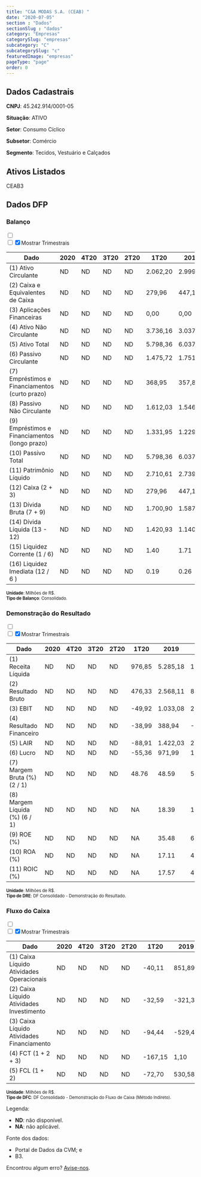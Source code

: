 ```yaml
---  
title: "C&A MODAS S.A. (CEAB) "  
date: "2020-07-05"  
section : "Dados"  
sectionSlug : "dados"  
category: "Empresas"  
categorySlug: "empresas"  
subcategory: "C"  
subcategorySlug: "c"  
featuredImage: "empresas"  
pageType: "page"  
order: 0  
---
```



## Dados Cadastrais


**CNPJ**: 45.242.914/0001-05

**Situação**: ATIVO

**Setor**: Consumo Cíclico

**Subsetor**: Comércio

**Segmento**: Tecidos, Vestuário e Calçados


## Ativos Listados


CEAB3 


## Dados DFP

### Balanço
  
<input type='checkbox' class='toggleCommand' id='toggleBalanco' name='toggleBalanco'>  
<div class='filter-group-balanco'>  
<div class='check_button_balanco'>  
<label for='toggleBalanco'>  
<input type='checkbox' data-filter-col='trimBalanco'><input type='checkbox' data-filter-col='trimBalanco' checked><span>Mostrar Trimestrais</span>  
</label>  
</div>  
</div>  
<div class='overflow balancoTableWrapper'>  
<table class='balancoTable'>  
<thead>  
<tr>  
<th class='dataHeader fixedLeftColumn'>Dado</th>  
<th>2020</th>  
<th class='trimHeader' data-col='trimBalanco'>4T20</th>  
<th class='trimHeader' data-col='trimBalanco'>3T20</th>  
<th class='trimHeader' data-col='trimBalanco'>2T20</th>  
<th class='trimHeader' data-col='trimBalanco'>1T20</th>  
<th>2019</th>  
<th class='trimHeader' data-col='trimBalanco'>4T19</th>  
<th class='trimHeader' data-col='trimBalanco'>3T19</th>  
<th class='trimHeader' data-col='trimBalanco'>2T19</th>  
<th class='trimHeader' data-col='trimBalanco'>1T19</th>  
<th>2018</th>  
<th class='trimHeader' data-col='trimBalanco'>4T18</th>  
<th class='trimHeader' data-col='trimBalanco'>3T18</th>  
<th class='trimHeader' data-col='trimBalanco'>2T18</th>  
<th class='trimHeader' data-col='trimBalanco'>1T18</th>  
<th>2017</th>  
<th class='trimHeader' data-col='trimBalanco'>4T17</th>  
<th class='trimHeader' data-col='trimBalanco'>3T17</th>  
<th class='trimHeader' data-col='trimBalanco'>2T17</th>  
<th class='trimHeader' data-col='trimBalanco'>1T17</th>  
</tr>  
</thead>  
<tbody>  
<tr class='trContaAtivo'>  
<td class='leftAlignCell rowDescription fixedLeftColumn'>(1) Ativo Circulante</td>  
<td>ND</td>  
<td data-col='trimBalanco' class='trimData'>ND</td>  
<td data-col='trimBalanco' class='trimData'>ND</td>  
<td data-col='trimBalanco' class='trimData'>ND</td>  
<td data-col='trimBalanco' class='trimData'>2.062,20</td>  
<td>2.999,57</td>  
<td data-col='trimBalanco' class='trimData'>2.999,57</td>  
<td data-col='trimBalanco' class='trimData'>2.195,08</td>  
<td data-col='trimBalanco' class='trimData'>1.919,15</td>  
<td data-col='trimBalanco' class='trimData'>1.772,45</td>  
<td>2.195,57</td>  
<td data-col='trimBalanco' class='trimData'>2.195,57</td>  
<td data-col='trimBalanco' class='trimData'>2.195,57</td>  
<td data-col='trimBalanco' class='trimData'>2.195,57</td>  
<td data-col='trimBalanco' class='trimData'>2.195,57</td>  
<td>2.125,59</td>  
<td data-col='trimBalanco' class='trimData'>2.125,59</td>  
<td data-col='trimBalanco' class='trimData'>ND</td>  
<td data-col='trimBalanco' class='trimData'>ND</td>  
<td data-col='trimBalanco' class='trimData'>ND</td>  
</tr>  
<tr class='trContaAtivo'>  
<td class='leftAlignCell rowDescription fixedLeftColumn'>(2) Caixa e Equivalentes de Caixa</td>  
<td>ND</td>  
<td data-col='trimBalanco' class='trimData'>ND</td>  
<td data-col='trimBalanco' class='trimData'>ND</td>  
<td data-col='trimBalanco' class='trimData'>ND</td>  
<td data-col='trimBalanco' class='trimData'>279,96</td>  
<td>447,11</td>  
<td data-col='trimBalanco' class='trimData'>447,11</td>  
<td data-col='trimBalanco' class='trimData'>188,73</td>  
<td data-col='trimBalanco' class='trimData'>95,31</td>  
<td data-col='trimBalanco' class='trimData'>134,88</td>  
<td>446,01</td>  
<td data-col='trimBalanco' class='trimData'>446,01</td>  
<td data-col='trimBalanco' class='trimData'>446,01</td>  
<td data-col='trimBalanco' class='trimData'>446,01</td>  
<td data-col='trimBalanco' class='trimData'>446,01</td>  
<td>431,76</td>  
<td data-col='trimBalanco' class='trimData'>431,76</td>  
<td data-col='trimBalanco' class='trimData'>ND</td>  
<td data-col='trimBalanco' class='trimData'>ND</td>  
<td data-col='trimBalanco' class='trimData'>ND</td>  
</tr>  
<tr class='trContaAtivo'>  
<td class='leftAlignCell rowDescription fixedLeftColumn'>(3) Aplicações Financeiras</td>  
<td>ND</td>  
<td data-col='trimBalanco' class='trimData'>ND</td>  
<td data-col='trimBalanco' class='trimData'>ND</td>  
<td data-col='trimBalanco' class='trimData'>ND</td>  
<td data-col='trimBalanco' class='trimData'>0,00</td>  
<td>0,00</td>  
<td data-col='trimBalanco' class='trimData'>0,00</td>  
<td data-col='trimBalanco' class='trimData'>0,00</td>  
<td data-col='trimBalanco' class='trimData'>0,00</td>  
<td data-col='trimBalanco' class='trimData'>0,00</td>  
<td>0,00</td>  
<td data-col='trimBalanco' class='trimData'>0,00</td>  
<td data-col='trimBalanco' class='trimData'>0,00</td>  
<td data-col='trimBalanco' class='trimData'>0,00</td>  
<td data-col='trimBalanco' class='trimData'>0,00</td>  
<td>0,00</td>  
<td data-col='trimBalanco' class='trimData'>0,00</td>  
<td data-col='trimBalanco' class='trimData'>ND</td>  
<td data-col='trimBalanco' class='trimData'>ND</td>  
<td data-col='trimBalanco' class='trimData'>ND</td>  
</tr>  
<tr class='trContaAtivo'>  
<td class='leftAlignCell rowDescription fixedLeftColumn'>(4) Ativo Não Circulante</td>  
<td>ND</td>  
<td data-col='trimBalanco' class='trimData'>ND</td>  
<td data-col='trimBalanco' class='trimData'>ND</td>  
<td data-col='trimBalanco' class='trimData'>ND</td>  
<td data-col='trimBalanco' class='trimData'>3.736,16</td>  
<td>3.037,52</td>  
<td data-col='trimBalanco' class='trimData'>3.037,52</td>  
<td data-col='trimBalanco' class='trimData'>3.352,47</td>  
<td data-col='trimBalanco' class='trimData'>3.652,96</td>  
<td data-col='trimBalanco' class='trimData'>3.660,22</td>  
<td>1.282,77</td>  
<td data-col='trimBalanco' class='trimData'>1.282,77</td>  
<td data-col='trimBalanco' class='trimData'>1.282,77</td>  
<td data-col='trimBalanco' class='trimData'>1.282,77</td>  
<td data-col='trimBalanco' class='trimData'>1.282,77</td>  
<td>1.268,71</td>  
<td data-col='trimBalanco' class='trimData'>1.268,71</td>  
<td data-col='trimBalanco' class='trimData'>ND</td>  
<td data-col='trimBalanco' class='trimData'>ND</td>  
<td data-col='trimBalanco' class='trimData'>ND</td>  
</tr>  
<tr class='trContaAtivo'>  
<td class='leftAlignCell rowDescription fixedLeftColumn'>(5) Ativo Total</td>  
<td>ND</td>  
<td data-col='trimBalanco' class='trimData'>ND</td>  
<td data-col='trimBalanco' class='trimData'>ND</td>  
<td data-col='trimBalanco' class='trimData'>ND</td>  
<td data-col='trimBalanco' class='trimData'>5.798,36</td>  
<td>6.037,09</td>  
<td data-col='trimBalanco' class='trimData'>6.037,09</td>  
<td data-col='trimBalanco' class='trimData'>5.547,55</td>  
<td data-col='trimBalanco' class='trimData'>5.572,11</td>  
<td data-col='trimBalanco' class='trimData'>5.432,67</td>  
<td>3.478,34</td>  
<td data-col='trimBalanco' class='trimData'>3.478,34</td>  
<td data-col='trimBalanco' class='trimData'>3.478,34</td>  
<td data-col='trimBalanco' class='trimData'>3.478,34</td>  
<td data-col='trimBalanco' class='trimData'>3.478,34</td>  
<td>3.394,30</td>  
<td data-col='trimBalanco' class='trimData'>3.394,30</td>  
<td data-col='trimBalanco' class='trimData'>ND</td>  
<td data-col='trimBalanco' class='trimData'>ND</td>  
<td data-col='trimBalanco' class='trimData'>ND</td>  
</tr>  
<tr class='trContaPassivo'>  
<td class='leftAlignCell rowDescription fixedLeftColumn'>(6) Passivo Circulante</td>  
<td>ND</td>  
<td data-col='trimBalanco' class='trimData'>ND</td>  
<td data-col='trimBalanco' class='trimData'>ND</td>  
<td data-col='trimBalanco' class='trimData'>ND</td>  
<td data-col='trimBalanco' class='trimData'>1.475,72</td>  
<td>1.751,08</td>  
<td data-col='trimBalanco' class='trimData'>1.751,08</td>  
<td data-col='trimBalanco' class='trimData'>1.224,88</td>  
<td data-col='trimBalanco' class='trimData'>1.238,06</td>  
<td data-col='trimBalanco' class='trimData'>1.213,38</td>  
<td>1.750,07</td>  
<td data-col='trimBalanco' class='trimData'>1.750,07</td>  
<td data-col='trimBalanco' class='trimData'>1.750,07</td>  
<td data-col='trimBalanco' class='trimData'>1.750,07</td>  
<td data-col='trimBalanco' class='trimData'>1.750,07</td>  
<td>2.022,86</td>  
<td data-col='trimBalanco' class='trimData'>2.022,86</td>  
<td data-col='trimBalanco' class='trimData'>ND</td>  
<td data-col='trimBalanco' class='trimData'>ND</td>  
<td data-col='trimBalanco' class='trimData'>ND</td>  
</tr>  
<tr class='trContaPassivo'>  
<td class='leftAlignCell rowDescription fixedLeftColumn'>(7) Empréstimos e Financiamentos (curto prazo)</td>  
<td>ND</td>  
<td data-col='trimBalanco' class='trimData'>ND</td>  
<td data-col='trimBalanco' class='trimData'>ND</td>  
<td data-col='trimBalanco' class='trimData'>ND</td>  
<td data-col='trimBalanco' class='trimData'>368,95</td>  
<td>357,89</td>  
<td data-col='trimBalanco' class='trimData'>357,89</td>  
<td data-col='trimBalanco' class='trimData'>321,22</td>  
<td data-col='trimBalanco' class='trimData'>319,12</td>  
<td data-col='trimBalanco' class='trimData'>313,38</td>  
<td>0,23</td>  
<td data-col='trimBalanco' class='trimData'>0,23</td>  
<td data-col='trimBalanco' class='trimData'>0,23</td>  
<td data-col='trimBalanco' class='trimData'>0,23</td>  
<td data-col='trimBalanco' class='trimData'>0,23</td>  
<td>0,26</td>  
<td data-col='trimBalanco' class='trimData'>0,26</td>  
<td data-col='trimBalanco' class='trimData'>ND</td>  
<td data-col='trimBalanco' class='trimData'>ND</td>  
<td data-col='trimBalanco' class='trimData'>ND</td>  
</tr>  
<tr class='trContaPassivo'>  
<td class='leftAlignCell rowDescription fixedLeftColumn'>(8) Passivo Não Circulante</td>  
<td>ND</td>  
<td data-col='trimBalanco' class='trimData'>ND</td>  
<td data-col='trimBalanco' class='trimData'>ND</td>  
<td data-col='trimBalanco' class='trimData'>ND</td>  
<td data-col='trimBalanco' class='trimData'>1.612,03</td>  
<td>1.546,44</td>  
<td data-col='trimBalanco' class='trimData'>1.546,44</td>  
<td data-col='trimBalanco' class='trimData'>2.410,66</td>  
<td data-col='trimBalanco' class='trimData'>2.447,21</td>  
<td data-col='trimBalanco' class='trimData'>2.354,78</td>  
<td>613,23</td>  
<td data-col='trimBalanco' class='trimData'>613,23</td>  
<td data-col='trimBalanco' class='trimData'>613,23</td>  
<td data-col='trimBalanco' class='trimData'>613,23</td>  
<td data-col='trimBalanco' class='trimData'>613,23</td>  
<td>364,93</td>  
<td data-col='trimBalanco' class='trimData'>364,93</td>  
<td data-col='trimBalanco' class='trimData'>ND</td>  
<td data-col='trimBalanco' class='trimData'>ND</td>  
<td data-col='trimBalanco' class='trimData'>ND</td>  
</tr>  
<tr class='trContaPassivo'>  
<td class='leftAlignCell rowDescription fixedLeftColumn'>(9) Empréstimos e Financiamentos (longo prazo)</td>  
<td>ND</td>  
<td data-col='trimBalanco' class='trimData'>ND</td>  
<td data-col='trimBalanco' class='trimData'>ND</td>  
<td data-col='trimBalanco' class='trimData'>ND</td>  
<td data-col='trimBalanco' class='trimData'>1.331,95</td>  
<td>1.229,79</td>  
<td data-col='trimBalanco' class='trimData'>1.229,79</td>  
<td data-col='trimBalanco' class='trimData'>1.303,60</td>  
<td data-col='trimBalanco' class='trimData'>1.343,52</td>  
<td data-col='trimBalanco' class='trimData'>1.375,19</td>  
<td>1,62</td>  
<td data-col='trimBalanco' class='trimData'>1,62</td>  
<td data-col='trimBalanco' class='trimData'>1,62</td>  
<td data-col='trimBalanco' class='trimData'>1,62</td>  
<td data-col='trimBalanco' class='trimData'>1,62</td>  
<td>1,85</td>  
<td data-col='trimBalanco' class='trimData'>1,85</td>  
<td data-col='trimBalanco' class='trimData'>ND</td>  
<td data-col='trimBalanco' class='trimData'>ND</td>  
<td data-col='trimBalanco' class='trimData'>ND</td>  
</tr>  
<tr class='trContaPassivo'>  
<td class='leftAlignCell rowDescription fixedLeftColumn'>(10) Passivo Total</td>  
<td>ND</td>  
<td data-col='trimBalanco' class='trimData'>ND</td>  
<td data-col='trimBalanco' class='trimData'>ND</td>  
<td data-col='trimBalanco' class='trimData'>ND</td>  
<td data-col='trimBalanco' class='trimData'>5.798,36</td>  
<td>6.037,09</td>  
<td data-col='trimBalanco' class='trimData'>6.037,09</td>  
<td data-col='trimBalanco' class='trimData'>5.547,55</td>  
<td data-col='trimBalanco' class='trimData'>5.572,11</td>  
<td data-col='trimBalanco' class='trimData'>5.432,67</td>  
<td>3.478,34</td>  
<td data-col='trimBalanco' class='trimData'>3.478,34</td>  
<td data-col='trimBalanco' class='trimData'>3.478,34</td>  
<td data-col='trimBalanco' class='trimData'>3.478,34</td>  
<td data-col='trimBalanco' class='trimData'>3.478,34</td>  
<td>3.394,30</td>  
<td data-col='trimBalanco' class='trimData'>3.394,30</td>  
<td data-col='trimBalanco' class='trimData'>ND</td>  
<td data-col='trimBalanco' class='trimData'>ND</td>  
<td data-col='trimBalanco' class='trimData'>ND</td>  
</tr>  
<tr class='trContaPassivo'>  
<td class='leftAlignCell rowDescription fixedLeftColumn'>(11) Patrimônio Líquido</td>  
<td>ND</td>  
<td data-col='trimBalanco' class='trimData'>ND</td>  
<td data-col='trimBalanco' class='trimData'>ND</td>  
<td data-col='trimBalanco' class='trimData'>ND</td>  
<td data-col='trimBalanco' class='trimData'>2.710,61</td>  
<td>2.739,57</td>  
<td data-col='trimBalanco' class='trimData'>2.739,57</td>  
<td data-col='trimBalanco' class='trimData'>1.912,02</td>  
<td data-col='trimBalanco' class='trimData'>1.886,84</td>  
<td data-col='trimBalanco' class='trimData'>1.864,51</td>  
<td>1.115,04</td>  
<td data-col='trimBalanco' class='trimData'>1.115,04</td>  
<td data-col='trimBalanco' class='trimData'>1.115,04</td>  
<td data-col='trimBalanco' class='trimData'>1.115,04</td>  
<td data-col='trimBalanco' class='trimData'>1.115,04</td>  
<td>1.006,51</td>  
<td data-col='trimBalanco' class='trimData'>1.006,51</td>  
<td data-col='trimBalanco' class='trimData'>ND</td>  
<td data-col='trimBalanco' class='trimData'>ND</td>  
<td data-col='trimBalanco' class='trimData'>ND</td>  
</tr>  
<tr>  
<td class='leftAlignCell rowDescription fixedLeftColumn'>(12) Caixa (2 + 3)</td>  
<td>ND</td>  
<td data-col='trimBalanco' class='trimData'>ND</td>  
<td data-col='trimBalanco' class='trimData'>ND</td>  
<td data-col='trimBalanco' class='trimData'>ND</td>  
<td class='positiveNumber trimData' data-col='trimBalanco'>279,96</td>  
<td class='positiveNumber'>447,11</td>  
<td class='positiveNumber trimData' data-col='trimBalanco'>447,11</td>  
<td class='positiveNumber trimData' data-col='trimBalanco'>188,73</td>  
<td class='positiveNumber trimData' data-col='trimBalanco'>95,31</td>  
<td class='positiveNumber trimData' data-col='trimBalanco'>134,88</td>  
<td class='positiveNumber'>446,01</td>  
<td class='positiveNumber trimData' data-col='trimBalanco'>446,01</td>  
<td class='positiveNumber trimData' data-col='trimBalanco'>446,01</td>  
<td class='positiveNumber trimData' data-col='trimBalanco'>446,01</td>  
<td class='positiveNumber trimData' data-col='trimBalanco'>446,01</td>  
<td class='positiveNumber'>431,76</td>  
<td class='positiveNumber trimData' data-col='trimBalanco'>431,76</td>  
<td data-col='trimBalanco' class='trimData'>ND</td>  
<td data-col='trimBalanco' class='trimData'>ND</td>  
<td data-col='trimBalanco' class='trimData'>ND</td>  
</tr>  
<tr class='trDividaBruta'>  
<td class='leftAlignCell rowDescription fixedLeftColumn'>(13) Dívida Bruta (7 + 9)</td>  
<td>ND</td>  
<td data-col='trimBalanco' class='trimData'>ND</td>  
<td data-col='trimBalanco' class='trimData'>ND</td>  
<td data-col='trimBalanco' class='trimData'>ND</td>  
<td class='negativeNumber trimData' data-col='trimBalanco'>1.700,90</td>  
<td class='negativeNumber'>1.587,68</td>  
<td class='negativeNumber trimData' data-col='trimBalanco'>1.587,68</td>  
<td class='negativeNumber trimData' data-col='trimBalanco'>1.624,83</td>  
<td class='negativeNumber trimData' data-col='trimBalanco'>1.662,64</td>  
<td class='negativeNumber trimData' data-col='trimBalanco'>1.688,57</td>  
<td class='negativeNumber'>1,85</td>  
<td class='negativeNumber trimData' data-col='trimBalanco'>1,85</td>  
<td class='negativeNumber trimData' data-col='trimBalanco'>1,85</td>  
<td class='negativeNumber trimData' data-col='trimBalanco'>1,85</td>  
<td class='negativeNumber trimData' data-col='trimBalanco'>1,85</td>  
<td class='negativeNumber'>2,10</td>  
<td class='negativeNumber trimData' data-col='trimBalanco'>2,10</td>  
<td data-col='trimBalanco' class='trimData'>ND</td>  
<td data-col='trimBalanco' class='trimData'>ND</td>  
<td data-col='trimBalanco' class='trimData'>ND</td>  
</tr>  
<tr>  
<td class='leftAlignCell rowDescription fixedLeftColumn'>(14) Dívida Líquida  (13 - 12)</td>  
<td>ND</td>  
<td data-col='trimBalanco' class='trimData'>ND</td>  
<td data-col='trimBalanco' class='trimData'>ND</td>  
<td data-col='trimBalanco' class='trimData'>ND</td>  
<td class='negativeNumber trimData' data-col='trimBalanco'>1.420,93</td>  
<td class='negativeNumber'>1.140,57</td>  
<td class='negativeNumber trimData' data-col='trimBalanco'>1.140,57</td>  
<td class='negativeNumber trimData' data-col='trimBalanco'>1.436,09</td>  
<td class='negativeNumber trimData' data-col='trimBalanco'>1.567,33</td>  
<td class='negativeNumber trimData' data-col='trimBalanco'>1.553,69</td>  
<td class='positiveNumber'>-444,16</td>  
<td class='positiveNumber trimData' data-col='trimBalanco'>-444,16</td>  
<td class='positiveNumber trimData' data-col='trimBalanco'>-444,16</td>  
<td class='positiveNumber trimData' data-col='trimBalanco'>-444,16</td>  
<td class='positiveNumber trimData' data-col='trimBalanco'>-444,16</td>  
<td class='positiveNumber'>-429,65</td>  
<td class='positiveNumber trimData' data-col='trimBalanco'>-429,65</td>  
<td data-col='trimBalanco' class='trimData'>ND</td>  
<td data-col='trimBalanco' class='trimData'>ND</td>  
<td data-col='trimBalanco' class='trimData'>ND</td>  
</tr>  
<tr>  
<td class='leftAlignCell rowDescription fixedLeftColumn'>(15) Liquidez Corrente (1 / 6)</td>  
<td>ND</td>  
<td data-col='trimBalanco' class='trimData'>ND</td>  
<td data-col='trimBalanco' class='trimData'>ND</td>  
<td data-col='trimBalanco' class='trimData'>ND</td>  
<td data-col='trimBalanco' class='trimData'>1.40</td>  
<td>1.71</td>  
<td data-col='trimBalanco' class='trimData'>1.71</td>  
<td data-col='trimBalanco' class='trimData'>1.79</td>  
<td data-col='trimBalanco' class='trimData'>1.55</td>  
<td data-col='trimBalanco' class='trimData'>1.46</td>  
<td>1.25</td>  
<td data-col='trimBalanco' class='trimData'>1.25</td>  
<td data-col='trimBalanco' class='trimData'>1.25</td>  
<td data-col='trimBalanco' class='trimData'>1.25</td>  
<td data-col='trimBalanco' class='trimData'>1.25</td>  
<td>1.05</td>  
<td data-col='trimBalanco' class='trimData'>1.05</td>  
<td data-col='trimBalanco' class='trimData'>ND</td>  
<td data-col='trimBalanco' class='trimData'>ND</td>  
<td data-col='trimBalanco' class='trimData'>ND</td>  
</tr>  
<tr>  
<td class='leftAlignCell rowDescription fixedLeftColumn'>(16) Liquidez Imediata  (12 / 6 )</td>  
<td>ND</td>  
<td data-col='trimBalanco' class='trimData'>ND</td>  
<td data-col='trimBalanco' class='trimData'>ND</td>  
<td data-col='trimBalanco' class='trimData'>ND</td>  
<td data-col='trimBalanco' class='trimData'>0.19</td>  
<td>0.26</td>  
<td data-col='trimBalanco' class='trimData'>0.26</td>  
<td data-col='trimBalanco' class='trimData'>0.15</td>  
<td data-col='trimBalanco' class='trimData'>0.08</td>  
<td data-col='trimBalanco' class='trimData'>0.11</td>  
<td>0.25</td>  
<td data-col='trimBalanco' class='trimData'>0.25</td>  
<td data-col='trimBalanco' class='trimData'>0.25</td>  
<td data-col='trimBalanco' class='trimData'>0.25</td>  
<td data-col='trimBalanco' class='trimData'>0.25</td>  
<td>0.21</td>  
<td data-col='trimBalanco' class='trimData'>0.21</td>  
<td data-col='trimBalanco' class='trimData'>ND</td>  
<td data-col='trimBalanco' class='trimData'>ND</td>  
<td data-col='trimBalanco' class='trimData'>ND</td>  
</tr>  
</tbody>  
</table>  
</div>  
<p style='font-size:0.7rem; margin:0px;'><strong>Unidade</strong>: Milhões de R$.</p>  
<p style='font-size:0.7rem; margin:0px;'><strong>Tipo de Balanço</strong>: Consolidado.</p>


### Demonstração do Resultado
  
<input type='checkbox' class='toggleCommand' id='toggleDRE' name='toggleDRE'>  
<div class='filter-group-dre'>  
<div class='check_button_dre'>  
<label for='toggleDRE'>  
<input type='checkbox' data-filter-col='trimDRE'><input type='checkbox' data-filter-col='trimDRE' checked><span>Mostrar Trimestrais</span>  
</label>  
</div>  
</div>  
<div class='overflow balancoTableWrapper'>  
<table class='balancoTable'>  
<thead>  
<tr>  
<th class='dataHeader fixedLeftColumn'>Dado</th>  
<th>2020</th>  
<th class='trimHeader' data-col='trimDRE'>4T20</th>  
<th class='trimHeader' data-col='trimDRE'>3T20</th>  
<th class='trimHeader' data-col='trimDRE'>2T20</th>  
<th class='trimHeader' data-col='trimDRE'>1T20</th>  
<th>2019</th>  
<th class='trimHeader' data-col='trimDRE'>4T19</th>  
<th class='trimHeader' data-col='trimDRE'>3T19</th>  
<th class='trimHeader' data-col='trimDRE'>2T19</th>  
<th class='trimHeader' data-col='trimDRE'>1T19</th>  
<th>2018</th>  
<th class='trimHeader' data-col='trimDRE'>4T18</th>  
<th class='trimHeader' data-col='trimDRE'>3T18</th>  
<th class='trimHeader' data-col='trimDRE'>2T18</th>  
<th class='trimHeader' data-col='trimDRE'>1T18</th>  
<th>2017</th>  
<th class='trimHeader' data-col='trimDRE'>4T17</th>  
<th class='trimHeader' data-col='trimDRE'>3T17</th>  
<th class='trimHeader' data-col='trimDRE'>2T17</th>  
<th class='trimHeader' data-col='trimDRE'>1T17</th>  
</tr>  
</thead>  
<tbody>  
<tr class='trDRE'>  
<td class='leftAlignCell rowDescription fixedLeftColumn'>(1) Receita Líquida</td>  
<td>ND</td>  
<td data-col='trimDRE' class='trimData'>ND</td>  
<td data-col='trimDRE' class='trimData'>ND</td>  
<td data-col='trimDRE' class='trimData'>ND</td>  
<td data-col='trimDRE' class='trimData' >976,85</td>  
<td>5.285,18</td>  
<td data-col='trimDRE' class='trimData' >1.717,03</td>  
<td data-col='trimDRE' class='trimData' >1.257,46</td>  
<td data-col='trimDRE' class='trimData' >1.269,54</td>  
<td data-col='trimDRE' class='trimData' >1.041,15</td>  
<td>5.139,11</td>  
<td data-col='trimDRE' class='trimData' >1.670,35</td>  
<td data-col='trimDRE' class='trimData' >1.224,12</td>  
<td data-col='trimDRE' class='trimData' >1.241,26</td>  
<td data-col='trimDRE' class='trimData' >1.003,39</td>  
<td>5.035,61</td>  
<td data-col='trimDRE' class='trimData' >5.035,61</td>  
<td data-col='trimDRE' class='trimData'>ND</td>  
<td data-col='trimDRE' class='trimData'>ND</td>  
<td data-col='trimDRE' class='trimData'>ND</td>  
</tr>  
<tr class='trDRE'>  
<td class='leftAlignCell rowDescription fixedLeftColumn'>(2) Resultado Bruto</td>  
<td>ND</td>  
<td data-col='trimDRE' class='trimData'>ND</td>  
<td data-col='trimDRE' class='trimData'>ND</td>  
<td data-col='trimDRE' class='trimData'>ND</td>  
<td data-col='trimDRE' class='trimData positiveNumberGreen' >476,33</td>  
<td class='positiveNumberGreen'>2.568,11</td>  
<td data-col='trimDRE' class='trimData positiveNumberGreen' >859,31</td>  
<td data-col='trimDRE' class='trimData positiveNumberGreen' >587,60</td>  
<td data-col='trimDRE' class='trimData positiveNumberGreen' >619,97</td>  
<td data-col='trimDRE' class='trimData positiveNumberGreen' >501,23</td>  
<td class='positiveNumberGreen'>2.549,14</td>  
<td data-col='trimDRE' class='trimData positiveNumberGreen' >871,04</td>  
<td data-col='trimDRE' class='trimData positiveNumberGreen' >582,35</td>  
<td data-col='trimDRE' class='trimData positiveNumberGreen' >624,21</td>  
<td data-col='trimDRE' class='trimData positiveNumberGreen' >471,54</td>  
<td class='positiveNumberGreen'>2.421,53</td>  
<td data-col='trimDRE' class='trimData positiveNumberGreen' >2.421,53</td>  
<td data-col='trimDRE' class='trimData'>ND</td>  
<td data-col='trimDRE' class='trimData'>ND</td>  
<td data-col='trimDRE' class='trimData'>ND</td>  
</tr>  
<tr class='trDRE'>  
<td class='leftAlignCell rowDescription fixedLeftColumn'>(3) EBIT</td>  
<td>ND</td>  
<td data-col='trimDRE' class='trimData'>ND</td>  
<td data-col='trimDRE' class='trimData'>ND</td>  
<td data-col='trimDRE' class='trimData'>ND</td>  
<td data-col='trimDRE' class='trimData negativeNumber' >-49,92</td>  
<td class='positiveNumberGreen'>1.033,08</td>  
<td data-col='trimDRE' class='trimData positiveNumberGreen' >292,27</td>  
<td data-col='trimDRE' class='trimData positiveNumberGreen' >57,87</td>  
<td data-col='trimDRE' class='trimData positiveNumberGreen' >72,11</td>  
<td data-col='trimDRE' class='trimData positiveNumberGreen' >610,83</td>  
<td class='positiveNumberGreen'>356,22</td>  
<td data-col='trimDRE' class='trimData positiveNumberGreen' >251,41</td>  
<td data-col='trimDRE' class='trimData positiveNumberGreen' >61,73</td>  
<td data-col='trimDRE' class='trimData positiveNumberGreen' >107,20</td>  
<td data-col='trimDRE' class='trimData negativeNumber' >-64,12</td>  
<td class='positiveNumberGreen'>296,70</td>  
<td data-col='trimDRE' class='trimData positiveNumberGreen' >296,70</td>  
<td data-col='trimDRE' class='trimData'>ND</td>  
<td data-col='trimDRE' class='trimData'>ND</td>  
<td data-col='trimDRE' class='trimData'>ND</td>  
</tr>  
<tr class='trDRE'>  
<td class='leftAlignCell rowDescription fixedLeftColumn'>(4) Resultado Financeiro</td>  
<td>ND</td>  
<td data-col='trimDRE' class='trimData'>ND</td>  
<td data-col='trimDRE' class='trimData'>ND</td>  
<td data-col='trimDRE' class='trimData'>ND</td>  
<td data-col='trimDRE' class='trimData negativeNumber' >-38,99</td>  
<td class='positiveNumberGreen'>388,94</td>  
<td data-col='trimDRE' class='trimData negativeNumber' >-77,87</td>  
<td data-col='trimDRE' class='trimData negativeNumber' >-28,82</td>  
<td data-col='trimDRE' class='trimData negativeNumber' >-32,58</td>  
<td data-col='trimDRE' class='trimData positiveNumberGreen' >528,21</td>  
<td class='negativeNumber'>-130,67</td>  
<td data-col='trimDRE' class='trimData negativeNumber' >-29,58</td>  
<td data-col='trimDRE' class='trimData negativeNumber' >-22,06</td>  
<td data-col='trimDRE' class='trimData negativeNumber' >-54,67</td>  
<td data-col='trimDRE' class='trimData negativeNumber' >-24,36</td>  
<td class='negativeNumber'>-155,15</td>  
<td data-col='trimDRE' class='trimData negativeNumber' >-155,15</td>  
<td data-col='trimDRE' class='trimData'>ND</td>  
<td data-col='trimDRE' class='trimData'>ND</td>  
<td data-col='trimDRE' class='trimData'>ND</td>  
</tr>  
<tr class='trDRE'>  
<td class='leftAlignCell rowDescription fixedLeftColumn'>(5) LAIR</td>  
<td>ND</td>  
<td data-col='trimDRE' class='trimData'>ND</td>  
<td data-col='trimDRE' class='trimData'>ND</td>  
<td data-col='trimDRE' class='trimData'>ND</td>  
<td data-col='trimDRE' class='trimData negativeNumber' >-88,91</td>  
<td class='positiveNumberGreen'>1.422,03</td>  
<td data-col='trimDRE' class='trimData positiveNumberGreen' >214,40</td>  
<td data-col='trimDRE' class='trimData positiveNumberGreen' >29,05</td>  
<td data-col='trimDRE' class='trimData positiveNumberGreen' >39,53</td>  
<td data-col='trimDRE' class='trimData positiveNumberGreen' >1.139,04</td>  
<td class='positiveNumberGreen'>225,55</td>  
<td data-col='trimDRE' class='trimData positiveNumberGreen' >221,82</td>  
<td data-col='trimDRE' class='trimData positiveNumberGreen' >39,67</td>  
<td data-col='trimDRE' class='trimData positiveNumberGreen' >52,54</td>  
<td data-col='trimDRE' class='trimData negativeNumber' >-88,48</td>  
<td class='positiveNumberGreen'>141,55</td>  
<td data-col='trimDRE' class='trimData positiveNumberGreen' >141,55</td>  
<td data-col='trimDRE' class='trimData'>ND</td>  
<td data-col='trimDRE' class='trimData'>ND</td>  
<td data-col='trimDRE' class='trimData'>ND</td>  
</tr>  
<tr class='trDRE'>  
<td class='leftAlignCell rowDescription fixedLeftColumn'>(6) Lucro</td>  
<td>ND</td>  
<td data-col='trimDRE' class='trimData'>ND</td>  
<td data-col='trimDRE' class='trimData'>ND</td>  
<td data-col='trimDRE' class='trimData'>ND</td>  
<td data-col='trimDRE' class='trimData negativeNumber' >-55,36</td>  
<td class='positiveNumberGreen'>971,99</td>  
<td data-col='trimDRE' class='trimData positiveNumberGreen' >175,68</td>  
<td data-col='trimDRE' class='trimData positiveNumberGreen' >19,11</td>  
<td data-col='trimDRE' class='trimData positiveNumberGreen' >25,77</td>  
<td data-col='trimDRE' class='trimData positiveNumberGreen' >751,44</td>  
<td class='positiveNumberGreen'>173,64</td>  
<td data-col='trimDRE' class='trimData positiveNumberGreen' >172,05</td>  
<td data-col='trimDRE' class='trimData positiveNumberGreen' >32,10</td>  
<td data-col='trimDRE' class='trimData positiveNumberGreen' >29,29</td>  
<td data-col='trimDRE' class='trimData negativeNumber' >-59,80</td>  
<td class='positiveNumberGreen'>96,88</td>  
<td data-col='trimDRE' class='trimData positiveNumberGreen' >96,88</td>  
<td data-col='trimDRE' class='trimData'>ND</td>  
<td data-col='trimDRE' class='trimData'>ND</td>  
<td data-col='trimDRE' class='trimData'>ND</td>  
</tr>  
<tr class='trDREMargem'>  
<td class='leftAlignCell rowDescription fixedLeftColumn'>(7) Margem Bruta (%) (2 / 1)</td>  
<td>ND</td>  
<td data-col='trimDRE' class='trimData'>ND</td>  
<td data-col='trimDRE' class='trimData'>ND</td>  
<td data-col='trimDRE' class='trimData'>ND</td>  
<td data-col='trimDRE' class='trimData'>48.76</td>  
<td>48.59</td>  
<td data-col='trimDRE' class='trimData'>50.05</td>  
<td data-col='trimDRE' class='trimData'>46.73</td>  
<td data-col='trimDRE' class='trimData'>48.83</td>  
<td data-col='trimDRE' class='trimData'>48.14</td>  
<td>49.60</td>  
<td data-col='trimDRE' class='trimData'>52.15</td>  
<td data-col='trimDRE' class='trimData'>47.57</td>  
<td data-col='trimDRE' class='trimData'>50.29</td>  
<td data-col='trimDRE' class='trimData'>46.99</td>  
<td>48.09</td>  
<td data-col='trimDRE' class='trimData'>48.09</td>  
<td data-col='trimDRE' class='trimData'>ND</td>  
<td data-col='trimDRE' class='trimData'>ND</td>  
<td data-col='trimDRE' class='trimData'>ND</td>  
</tr>  
<tr class='trDREMargem'>  
<td class='leftAlignCell rowDescription fixedLeftColumn'>(8) Margem Líquida (%) (6 / 1)</td>  
<td>ND</td>  
<td data-col='trimDRE' class='trimData'>ND</td>  
<td data-col='trimDRE' class='trimData'>ND</td>  
<td data-col='trimDRE' class='trimData'>ND</td>  
<td data-col='trimDRE' class='trimData'>NA</td>  
<td>18.39</td>  
<td data-col='trimDRE' class='trimData'>10.23</td>  
<td data-col='trimDRE' class='trimData'>1.52</td>  
<td data-col='trimDRE' class='trimData'>2.03</td>  
<td data-col='trimDRE' class='trimData'>72.17</td>  
<td>3.38</td>  
<td data-col='trimDRE' class='trimData'>10.30</td>  
<td data-col='trimDRE' class='trimData'>2.62</td>  
<td data-col='trimDRE' class='trimData'>2.36</td>  
<td data-col='trimDRE' class='trimData'>NA</td>  
<td>1.92</td>  
<td data-col='trimDRE' class='trimData'>1.92</td>  
<td data-col='trimDRE' class='trimData'>ND</td>  
<td data-col='trimDRE' class='trimData'>ND</td>  
<td data-col='trimDRE' class='trimData'>ND</td>  
</tr>  
<tr>  
<td class='leftAlignCell rowDescription fixedLeftColumn'>(9) ROE (%)</td>  
<td>ND</td>  
<td data-col='trimDRE' class='trimData'>ND</td>  
<td data-col='trimDRE' class='trimData'>ND</td>  
<td data-col='trimDRE' class='trimData'>ND</td>  
<td data-col='trimDRE' class='trimData'>NA</td>  
<td>35.48</td>  
<td data-col='trimDRE' class='trimData'>6.41</td>  
<td data-col='trimDRE' class='trimData'>1.00</td>  
<td data-col='trimDRE' class='trimData'>1.37</td>  
<td data-col='trimDRE' class='trimData'>40.30</td>  
<td>15.57</td>  
<td data-col='trimDRE' class='trimData'>15.43</td>  
<td data-col='trimDRE' class='trimData'>2.88</td>  
<td data-col='trimDRE' class='trimData'>2.63</td>  
<td data-col='trimDRE' class='trimData'>NA</td>  
<td>9.63</td>  
<td data-col='trimDRE' class='trimData'>9.63</td>  
<td data-col='trimDRE' class='trimData'>ND</td>  
<td data-col='trimDRE' class='trimData'>ND</td>  
<td data-col='trimDRE' class='trimData'>ND</td>  
</tr>  
<tr>  
<td class='leftAlignCell rowDescription fixedLeftColumn'>(10) ROA (%)</td>  
<td>ND</td>  
<td data-col='trimDRE' class='trimData'>ND</td>  
<td data-col='trimDRE' class='trimData'>ND</td>  
<td data-col='trimDRE' class='trimData'>ND</td>  
<td data-col='trimDRE' class='trimData'>NA</td>  
<td>17.11</td>  
<td data-col='trimDRE' class='trimData'>4.84</td>  
<td data-col='trimDRE' class='trimData'>1.04</td>  
<td data-col='trimDRE' class='trimData'>1.29</td>  
<td data-col='trimDRE' class='trimData'>11.24</td>  
<td>10.24</td>  
<td data-col='trimDRE' class='trimData'>7.23</td>  
<td data-col='trimDRE' class='trimData'>1.77</td>  
<td data-col='trimDRE' class='trimData'>3.08</td>  
<td data-col='trimDRE' class='trimData'>NA</td>  
<td>8.74</td>  
<td data-col='trimDRE' class='trimData'>8.74</td>  
<td data-col='trimDRE' class='trimData'>ND</td>  
<td data-col='trimDRE' class='trimData'>ND</td>  
<td data-col='trimDRE' class='trimData'>ND</td>  
</tr>  
<tr>  
<td class='leftAlignCell rowDescription fixedLeftColumn'>(11) ROIC (%)</td>  
<td>ND</td>  
<td data-col='trimDRE' class='trimData'>ND</td>  
<td data-col='trimDRE' class='trimData'>ND</td>  
<td data-col='trimDRE' class='trimData'>ND</td>  
<td data-col='trimDRE' class='trimData'>NA</td>  
<td>17.57</td>  
<td data-col='trimDRE' class='trimData'>4.97</td>  
<td data-col='trimDRE' class='trimData'>1.14</td>  
<td data-col='trimDRE' class='trimData'>1.38</td>  
<td data-col='trimDRE' class='trimData'>11.79</td>  
<td>35.04</td>  
<td data-col='trimDRE' class='trimData'>24.73</td>  
<td data-col='trimDRE' class='trimData'>6.07</td>  
<td data-col='trimDRE' class='trimData'>10.55</td>  
<td data-col='trimDRE' class='trimData'>NA</td>  
<td>33.95</td>  
<td data-col='trimDRE' class='trimData'>33.95</td>  
<td data-col='trimDRE' class='trimData'>ND</td>  
<td data-col='trimDRE' class='trimData'>ND</td>  
<td data-col='trimDRE' class='trimData'>ND</td>  
</tr>  
</tbody>  
</table>  
</div>  
<p style='font-size:0.7rem; margin:0px;'><strong>Unidade</strong>: Milhões de R$.</p>  
<p style='font-size:0.7rem; margin:0px;'><strong>Tipo de DRE</strong>: DF Consolidado - Demonstração do Resultado.</p>


### Fluxo do Caixa
  
<input type='checkbox' class='toggleCommand' id='toggleDFC' name='toggleDFC'>  
<div class='filter-group-dfc'>  
<div class='check_button_dfc'>  
<label for='toggleDFC'>  
<input type='checkbox' data-filter-col='trimDFC'><input type='checkbox' data-filter-col='trimDFC' checked><span>Mostrar Trimestrais</span>  
</label>  
</div>  
</div>  
<div class='overflow balancoTableWrapper'>  
<table class='balancoTable'>  
<thead>  
<tr>  
<th class='dataHeader fixedLeftColumn'>Dado</th>  
<th>2020</th>  
<th class='trimHeader' data-col='trimDFC'>4T20</th>  
<th class='trimHeader' data-col='trimDFC'>3T20</th>  
<th class='trimHeader' data-col='trimDFC'>2T20</th>  
<th class='trimHeader' data-col='trimDFC'>1T20</th>  
<th>2019</th>  
<th class='trimHeader' data-col='trimDFC'>4T19</th>  
<th class='trimHeader' data-col='trimDFC'>3T19</th>  
<th class='trimHeader' data-col='trimDFC'>2T19</th>  
<th class='trimHeader' data-col='trimDFC'>1T19</th>  
<th>2018</th>  
<th class='trimHeader' data-col='trimDFC'>4T18</th>  
<th class='trimHeader' data-col='trimDFC'>3T18</th>  
<th class='trimHeader' data-col='trimDFC'>2T18</th>  
<th class='trimHeader' data-col='trimDFC'>1T18</th>  
<th>2017</th>  
<th class='trimHeader' data-col='trimDFC'>4T17</th>  
<th class='trimHeader' data-col='trimDFC'>3T17</th>  
<th class='trimHeader' data-col='trimDFC'>2T17</th>  
<th class='trimHeader' data-col='trimDFC'>1T17</th>  
</tr>  
</thead>  
<tbody>  
<tr class='trDFC'>  
<td class='leftAlignCell rowDescription fixedLeftColumn'>(1) Caixa Líquido Atividades Operacionais</td>  
<td>ND</td>  
<td data-col='trimDFC' class='trimData'>ND</td>  
<td data-col='trimDFC' class='trimData'>ND</td>  
<td data-col='trimDFC' class='trimData'>ND</td>  
<td data-col='trimDFC' class='trimData' >-40,11</td>  
<td>851,89</td>  
<td data-col='trimDFC' class='trimData' >460,36</td>  
<td data-col='trimDFC' class='trimData' >252,20</td>  
<td data-col='trimDFC' class='trimData' >19,77</td>  
<td data-col='trimDFC' class='trimData' >119,56</td>  
<td>358,54</td>  
<td data-col='trimDFC' class='trimData' >232,96</td>  
<td data-col='trimDFC' class='trimData' >270,66</td>  
<td data-col='trimDFC' class='trimData' >-159,00</td>  
<td data-col='trimDFC' class='trimData' >13,91</td>  
<td>595,52</td>  
<td data-col='trimDFC' class='trimData' >595,52</td>  
<td data-col='trimDFC' class='trimData'>ND</td>  
<td data-col='trimDFC' class='trimData'>ND</td>  
<td data-col='trimDFC' class='trimData'>ND</td>  
</tr>  
<tr class='trDFC'>  
<td class='leftAlignCell rowDescription fixedLeftColumn'>(2) Caixa Líquido Atividades Investimento</td>  
<td>ND</td>  
<td data-col='trimDFC' class='trimData'>ND</td>  
<td data-col='trimDFC' class='trimData'>ND</td>  
<td data-col='trimDFC' class='trimData'>ND</td>  
<td data-col='trimDFC' class='trimData' >-32,59</td>  
<td>-321,31</td>  
<td data-col='trimDFC' class='trimData' >-80,29</td>  
<td data-col='trimDFC' class='trimData' >-77,74</td>  
<td data-col='trimDFC' class='trimData' >-73,41</td>  
<td data-col='trimDFC' class='trimData' >-89,86</td>  
<td>-246,41</td>  
<td data-col='trimDFC' class='trimData' >-73,72</td>  
<td data-col='trimDFC' class='trimData' >-59,51</td>  
<td data-col='trimDFC' class='trimData' >-18,32</td>  
<td data-col='trimDFC' class='trimData' >-94,86</td>  
<td>-90,15</td>  
<td data-col='trimDFC' class='trimData' >-90,15</td>  
<td data-col='trimDFC' class='trimData'>ND</td>  
<td data-col='trimDFC' class='trimData'>ND</td>  
<td data-col='trimDFC' class='trimData'>ND</td>  
</tr>  
<tr class='trDFC'>  
<td class='leftAlignCell rowDescription fixedLeftColumn'>(3) Caixa Líquido Atividades Financiamento</td>  
<td>ND</td>  
<td data-col='trimDFC' class='trimData'>ND</td>  
<td data-col='trimDFC' class='trimData'>ND</td>  
<td data-col='trimDFC' class='trimData'>ND</td>  
<td data-col='trimDFC' class='trimData' >-94,44</td>  
<td>-529,48</td>  
<td data-col='trimDFC' class='trimData' >-121,69</td>  
<td data-col='trimDFC' class='trimData' >-81,04</td>  
<td data-col='trimDFC' class='trimData' >14,07</td>  
<td data-col='trimDFC' class='trimData' >-340,82</td>  
<td>-97,88</td>  
<td data-col='trimDFC' class='trimData' >-15,65</td>  
<td data-col='trimDFC' class='trimData' >-73,52</td>  
<td data-col='trimDFC' class='trimData' >82,49</td>  
<td data-col='trimDFC' class='trimData' >-91,20</td>  
<td>-563,32</td>  
<td data-col='trimDFC' class='trimData' >-563,32</td>  
<td data-col='trimDFC' class='trimData'>ND</td>  
<td data-col='trimDFC' class='trimData'>ND</td>  
<td data-col='trimDFC' class='trimData'>ND</td>  
</tr>  
<tr>  
<td class='leftAlignCell rowDescription fixedLeftColumn'>(4) FCT (1 + 2 + 3)</td>  
<td>ND</td>  
<td data-col='trimDFC' class='trimData'>ND</td>  
<td data-col='trimDFC' class='trimData'>ND</td>  
<td data-col='trimDFC' class='trimData'>ND</td>  
<td data-col='trimDFC' class='trimData negativeNumber'>-167,15</td>  
<td class='positiveNumber'>1,10</td>  
<td data-col='trimDFC' class='trimData positiveNumber'>258,38</td>  
<td data-col='trimDFC' class='trimData positiveNumber'>93,42</td>  
<td data-col='trimDFC' class='trimData negativeNumber'>-39,57</td>  
<td data-col='trimDFC' class='trimData negativeNumber'>-311,12</td>  
<td class='positiveNumber'>14,25</td>  
<td data-col='trimDFC' class='trimData positiveNumber'>143,58</td>  
<td data-col='trimDFC' class='trimData positiveNumber'>137,64</td>  
<td data-col='trimDFC' class='trimData negativeNumber'>-94,83</td>  
<td data-col='trimDFC' class='trimData negativeNumber'>-172,14</td>  
<td class='negativeNumber'>-57,95</td>  
<td data-col='trimDFC' class='trimData negativeNumber'>-57,95</td>  
<td data-col='trimDFC' class='trimData'>ND</td>  
<td data-col='trimDFC' class='trimData'>ND</td>  
<td data-col='trimDFC' class='trimData'>ND</td>  
</tr>  
<tr>  
<td class='leftAlignCell rowDescription fixedLeftColumn'>(5) FCL (1 + 2)</td>  
<td>ND</td>  
<td data-col='trimDFC' class='trimData'>ND</td>  
<td data-col='trimDFC' class='trimData'>ND</td>  
<td data-col='trimDFC' class='trimData'>ND</td>  
<td data-col='trimDFC' class='trimData negativeNumber'>-72,70</td>  
<td class='positiveNumber'>530,58</td>  
<td data-col='trimDFC' class='trimData positiveNumber'>380,07</td>  
<td data-col='trimDFC' class='trimData positiveNumber'>174,47</td>  
<td data-col='trimDFC' class='trimData negativeNumber'>-53,65</td>  
<td data-col='trimDFC' class='trimData positiveNumber'>29,70</td>  
<td class='positiveNumber'>112,13</td>  
<td data-col='trimDFC' class='trimData positiveNumber'>159,23</td>  
<td data-col='trimDFC' class='trimData positiveNumber'>211,16</td>  
<td data-col='trimDFC' class='trimData negativeNumber'>-177,32</td>  
<td data-col='trimDFC' class='trimData negativeNumber'>-80,94</td>  
<td class='positiveNumber'>505,37</td>  
<td data-col='trimDFC' class='trimData positiveNumber'>505,37</td>  
<td data-col='trimDFC' class='trimData'>ND</td>  
<td data-col='trimDFC' class='trimData'>ND</td>  
<td data-col='trimDFC' class='trimData'>ND</td>  
</tr>  
</tbody>  
</table>  
</div>  
<p style='font-size:0.7rem; margin:0px;'><strong>Unidade</strong>: Milhões de R$.</p>  
<p style='font-size:0.7rem; margin:0px;'><strong>Tipo de DFC</strong>: DF Consolidado - Demonstração do Fluxo de Caixa (Método Indireto).</p>

  
<div class='referencias'>

Legenda:  
- **ND**: não disponível.  
- **NA**: não aplicável.

Fonte dos dados:  
- Portal de Dados da CVM; e  
- B3.

Encontrou algum erro? [Avise-nos](/contato).  
</div>